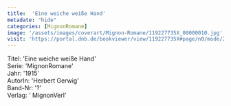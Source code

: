 ```yaml
---
title:  'Eine weiche weiße Hand'
metadate: "hide"
categories: [MignonRomane]
image: '/assets/images/coverart/Mignon-Romane/119227735X_00000010.jpg'
visit: 'https://portal.dnb.de/bookviewer/view/119227735X#page/n0/mode/2up'
---
```

Titel: 'Eine weiche weiße Hand' <br>
Serie: 'MignonRomane' <br>
Jahr: '1915' <br>
AutorIn: 'Herbert Gerwig' <br>
Band-Nr: '?' <br>
Verlag: ' MignonVerl'